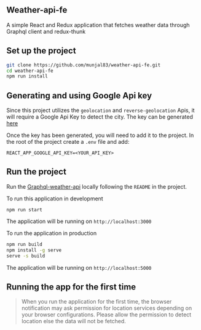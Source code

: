 ## Weather-api-fe

A simple React and Redux application that fetches weather data through Graphql client and redux-thunk

## Set up the project
```bash
git clone https://github.com/munjal83/weather-api-fe.git
cd weather-api-fe
npm run install
```

## Generating and using Google Api key

Since this project utilizes the `geolocation` and `reverse-geolocation` Apis, it will require a Google Api Key to detect the city. The key can be generated [here](https://developers.google.com/maps/documentation/javascript/get-api-key)

Once the key has been generated, you will need to add it to the project. In the root of the project create a `.env` file and add:

`REACT_APP_GOOGLE_API_KEY=<YOUR_API_KEY>`

## Run the project

Run the [Graphql-weather-api](https://github.com/konstantinmuenster/graphql-weather-api) locally following the `README` in the project.

To run this application in development

`npm run start`

The application will be running on `http://localhost:3000`

To run the application in production

```bash
npm run build
npm install -g serve
serve -s build
```
The application will be running on `http://localhost:5000`

## Running the app for the first time

> When you run the application for the first time, the browser notification may ask permission for location services depending on your browser configurations. Please allow the permission to detect location else the data will not be fetched.
